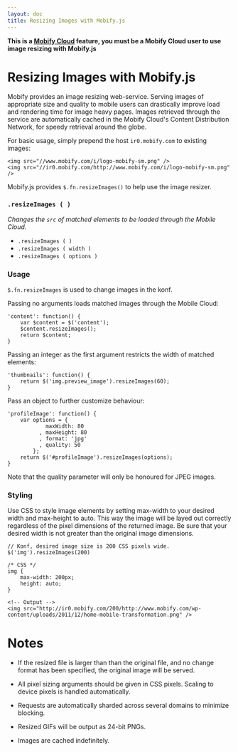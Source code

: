 ```yaml
---
layout: doc
title: Resizing Images with Mobify.js
---
```


**This is a [Mobify Cloud](https://cloud.mobify.com/) feature, you must be a 
Mobify Cloud user to use image resizing with Mobify.js**

# Resizing Images with Mobify.js

Mobify provides an image resizing web-service. Serving images of
appropriate size and quality to mobile users can drastically improve
load and rendering time for image heavy pages. Images retrieved through
the service are automatically cached in the Mobify Cloud's Content
Distribution Network, for speedy retrieval around the globe.

For basic usage, simply prepend the host `ir0.mobify.com` to existing
images:

    <img src="//www.mobify.com/i/logo-mobify-sm.png" />
    <img src="//ir0.mobify.com/http://www.mobify.com/i/logo-mobify-sm.png" />

Mobify.js provides `$.fn.resizeImages()` to help use the image resizer.

### `.resizeImages ( )`

*Changes the `src` of matched elements to be loaded through the Mobile
Cloud.*

-   `.resizeImages ( )`
-   `.resizeImages ( width )`
-   `.resizeImages ( options )`

### Usage

`$.fn.resizeImages` is used to change images in the konf.

Passing no arguments loads matched images through the Mobile Cloud:

    'content': function() {
        var $content = $('content');
        $content.resizeImages();
        return $content;
    }

Passing an integer as the first argument restricts the width of matched
elements:

    'thumbnails': function() {
        return $('img.preview_image').resizeImages(60);
    }

Pass an object to further customize behaviour:

    'profileImage': function() {
        var options = {
                maxWidth: 80
              , maxHeight: 80
              , format: 'jpg'
              , quality: 50
            };
        return $('#profileImage').resizeImages(options);
    }

Note that the quality parameter will only be honoured for JPEG images.

### Styling

Use CSS to style image elements by setting max-width to your desired
width and max-height to auto. This way the image will be layed out
correctly regardless of the pixel dimensions of the returned image. Be
sure that your desired width is not greater than the original image
dimensions.

    // Konf, desired image size is 200 CSS pixels wide.
    $('img').resizeImages(200)

    /* CSS */
    img {
        max-width: 200px;
        height: auto;
    }

    <!-- Output -->
    <img src="http://ir0.mobify.com/200/http://www.mobify.com/wp-content/uploads/2011/12/home-mobile-transformation.png" />

Notes
=====

-   If the resized file is larger than than the original file, and no
    change format has been specified, the original image will be served.

-   All pixel sizing arguments should be given in CSS pixels. Scaling to
    device pixels is handled automatically.

-   Requests are automatically sharded across several domains to
    minimize blocking.

-   Resized GIFs will be output as 24-bit PNGs.

-   Images are cached indefinitely.


